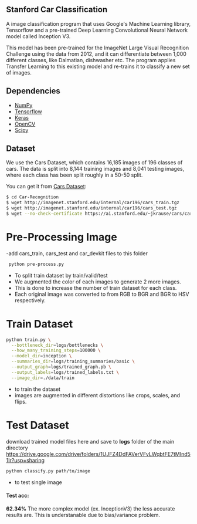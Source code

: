 ## Stanford Car Classification
A image classification program that uses Google's Machine Learning library, Tensorflow and a pre-trained Deep Learning Convolutional Neural Network model called Inception V3.

This model has been pre-trained for the ImageNet Large Visual Recognition Challenge using the data from 2012, and it can differentiate between 1,000 different classes, like Dalmatian, dishwasher etc. The program applies Transfer Learning to this existing model and re-trains it to classify a new set of images.

## Dependencies

- [NumPy](http://docs.scipy.org/doc/numpy-1.10.1/user/install.html)
- [Tensorflow](https://www.tensorflow.org/versions/r0.8/get_started/os_setup.html)
- [Keras](https://keras.io/#installation)
- [OpenCV](https://opencv-python-tutroals.readthedocs.io/en/latest/)
- [Scipy](https://www.scipy.org/)

## Dataset
We use the Cars Dataset, which contains 16,185 images of 196 classes of cars. The data is split into 8,144 training images and 8,041 testing images, where each class has been split roughly in a 50-50 split.

You can get it from [Cars Dataset](https://ai.stanford.edu/~jkrause/cars/car_dataset.html):

```bash
$ cd Car-Recognition
$ wget http://imagenet.stanford.edu/internal/car196/cars_train.tgz
$ wget http://imagenet.stanford.edu/internal/car196/cars_test.tgz
$ wget --no-check-certificate https://ai.stanford.edu/~jkrause/cars/car_devkit.tgz
```

# Pre-Processing Image
-add cars_train, cars_test and car_devkit files to this folder

```bash
 python pre-process.py 
```
- To split train dataset by train/valid/test
- We augmented the color of each images to generate 2 more images. 
- This is done to increase the number of train dataset for each class.
- Each original image was converted to from RGB to BGR and BGR to HSV respectively.

# Train Dataset
```bash
python train.py \
  --bottleneck_dir=logs/bottlenecks \
  --how_many_training_steps=100000 \
  --model_dir=inception \
  --summaries_dir=logs/training_summaries/basic \
  --output_graph=logs/trained_graph.pb \
  --output_labels=logs/trained_labels.txt \
  --image_dir=./data/train
```
- to train the dataset
- images are augmented in different distortions like crops, scales, and flips.

# Test Dataset
download trained model files here and save to **logs** folder of the main directory
https://drive.google.com/drive/folders/1UJFZ4DdFAVerVFvLWqbtFE7tMInd51Ir?usp=sharing
```bash
python classify.py path/to/image 
```
- to test single image 

#### Test acc:
**62.34%**
The more complex model (ex. InceptionV3) the less accurate results are. This is understanable due to bias/variance problem.
